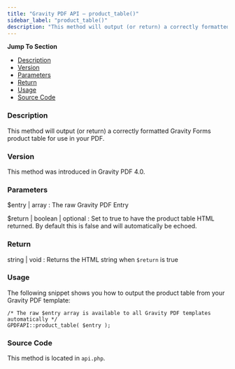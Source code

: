 ```yaml
---
title: "Gravity PDF API – product_table()"
sidebar_label: "product_table()"
description: "This method will output (or return) a correctly formatted Gravity Forms product table for use in your PDF. "
---
```


**Jump To Section**

* [Description](#description)
* [Version](#version)
* [Parameters](#parameters)
* [Return](#return)
* [Usage](#usage)
* [Source Code](#source-code)

### Description

This method will output (or return) a correctly formatted Gravity Forms product table for use in your PDF.

### Version

This method was introduced in Gravity PDF 4.0.

### Parameters

$entry | array
:    The raw Gravity PDF Entry

$return | boolean | optional
:    Set to true to have the product table HTML returned. By default this is false and will automatically be echoed.

### Return

string | void
:    Returns the HTML string when `$return` is true

### Usage

The following snippet shows you how to output the product table from your Gravity PDF template:

```
/* The raw $entry array is available to all Gravity PDF templates automatically */
GPDFAPI::product_table( $entry );
```

### Source Code

This method is located in `api.php`.